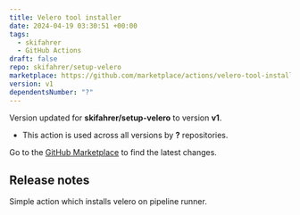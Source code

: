 ```yaml
---
title: Velero tool installer
date: 2024-04-19 03:30:51 +00:00
tags:
  - skifahrer
  - GitHub Actions
draft: false
repo: skifahrer/setup-velero
marketplace: https://github.com/marketplace/actions/velero-tool-installer
version: v1
dependentsNumber: "?"
---
```



Version updated for **skifahrer/setup-velero** to version **v1**.
- This action is used across all versions by **?** repositories.

Go to the [GitHub Marketplace](https://github.com/marketplace/actions/velero-tool-installer) to find the latest changes.

## Release notes

Simple action which installs velero on pipeline runner.
